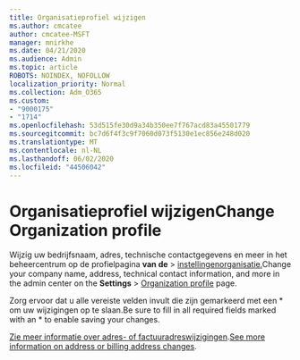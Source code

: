 ```yaml
---
title: Organisatieprofiel wijzigen
ms.author: cmcatee
author: cmcatee-MSFT
manager: mnirkhe
ms.date: 04/21/2020
ms.audience: Admin
ms.topic: article
ROBOTS: NOINDEX, NOFOLLOW
localization_priority: Normal
ms.collection: Adm_O365
ms.custom:
- "9000175"
- "1714"
ms.openlocfilehash: 53d515fe30d9a34b350ee7f767acd83a45501779
ms.sourcegitcommit: bc7d6f4f3c9f7060d073f5130e1ec856e248d020
ms.translationtype: MT
ms.contentlocale: nl-NL
ms.lasthandoff: 06/02/2020
ms.locfileid: "44506042"
---
```

# <a name="change-organization-profile"></a><span data-ttu-id="9ec5c-102">Organisatieprofiel wijzigen</span><span class="sxs-lookup"><span data-stu-id="9ec5c-102">Change Organization profile</span></span>

<span data-ttu-id="9ec5c-103">Wijzig uw bedrijfsnaam, adres, technische contactgegevens en meer in het beheercentrum op de profielpagina **van de**  >  [instellingenorganisatie.](https://go.microsoft.com/fwlink/p/?linkid=2067339)</span><span class="sxs-lookup"><span data-stu-id="9ec5c-103">Change your company name, address, technical contact information, and more in the admin center on the **Settings** > [Organization profile](https://go.microsoft.com/fwlink/p/?linkid=2067339) page.</span></span>

<span data-ttu-id="9ec5c-104">Zorg ervoor dat u alle vereiste velden invult die zijn gemarkeerd met een \* om uw wijzigingen op te slaan.</span><span class="sxs-lookup"><span data-stu-id="9ec5c-104">Be sure to fill in all required fields marked with an \* to enable saving your changes.</span></span>

<span data-ttu-id="9ec5c-105">[Zie meer informatie over adres- of factuuradreswijzigingen](https://docs.microsoft.com/microsoft-365/admin/manage/change-address-contact-and-more).</span><span class="sxs-lookup"><span data-stu-id="9ec5c-105">[See more information on address or billing address changes](https://docs.microsoft.com/microsoft-365/admin/manage/change-address-contact-and-more).</span></span>